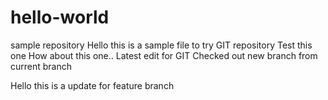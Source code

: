 # hello-world
sample repository
Hello this is a sample file to try GIT repository
Test this one
How about this one.. Latest edit for GIT
Checked out new branch from current branch

Hello this is a update for feature branch

